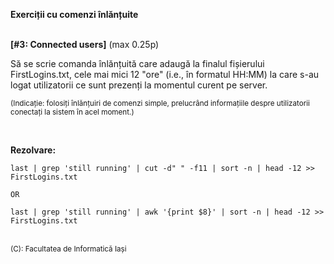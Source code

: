 **Exerciții cu comenzi înlănțuite**
<br>
<br>


**[#3: Connected users]** (max 0.25p)

Să se scrie comanda înlănțuită care adaugă la finalul fișierului FirstLogins.txt, cele mai mici 12 "ore" (i.e., în formatul HH:MM) la care s-au logat utilizatorii ce sunt prezenți la momentul curent pe server.

<sub>(Indicație: folosiți înlănțuiri de comenzi simple, prelucrând informațiile despre utilizatorii conectați la sistem în acel moment.)</sub>

<br> 

**Rezolvare:**

```terminal
last | grep 'still running' | cut -d" " -f11 | sort -n | head -12 >> FirstLogins.txt

OR

last | grep 'still running' | awk '{print $8}' | sort -n | head -12 >> FirstLogins.txt
```
<br>
<sub>(C): Facultatea de Informatică Iași </sub>
